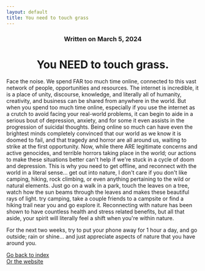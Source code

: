 ```yaml
---
layout: default
title: You need to touch grass
---
```

### <center>Written on March 5, 2024</center>

# <center> You NEED to touch grass. </center>  

Face the noise. We spend FAR too much time online, connected to this vast network of people, opportunities and resources. The internet is incredible, it is a place of unity, discourse, knowledge, and literally all of humanity, creativity, and business can be shared from anywhere in the world. But when you spend too much time online, especially if you use the internet as a crutch to avoid facing your real-world problems, it can begin to aide in a serious bout of depression, anxiety, and for some it even assists in the progression of suicidal thoughts. Being online so much can have even the brightest minds completely convinced that our world as we know it is doomed to fail, and that tragedy and horror are all around us, waiting to strike at the first opportunity. Now, while there ARE legitimate concerns and active genocides, and terrible horrors taking place in the world; our actions to make these situations better can't help if we're stuck in a cycle of doom and depression. This is why you need to get offline, and reconnect with the world in a literal sense... get out into nature, I don't care if you don't like camping, hiking, rock climbing, or even anything pertaining to the wild or natural elements. Just go on a walk in a park, touch the leaves on a tree, watch how the sun beams through the leaves and makes these beautiful rays of light. try camping, take a couple friends to a campsite or find a hiking trail near you and go explore it. Reconnecting with nature has been shown to have countless health and stress related benefits, but all that aside, your spirit will literally feel a shift when you're within nature.

For the next two weeks, try to put your phone away for 1 hour a day, and go outside; rain or shine... and just appreciate aspects of nature that you have around you.

[Go back to index](./blog-index.md)  
[Or the website](https://17hoodies.github.io/fonzi/index.html)  
